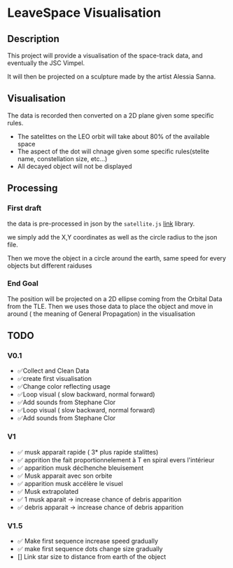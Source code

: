 # LeaveSpace Visualisation

## Description

This project will provide a visualisation of the space-track data, and eventually the JSC Vimpel.

It will then be projected on a sculpture made by the artist Alessia Sanna.

## Visualisation

The data is recorded then converted on a 2D plane given some specific rules.

- The satelittes on the LEO orbit will take about 80% of the available space
- The aspect of the dot will chnage given some specific rules(stelite name, constellation size, etc...)
- All decayed object will not be displayed

## Processing

### First draft

the data is pre-processed in json by the `satellite.js` [link](https://github.com/shashwatak/satellite-js) library.

we simply add the X,Y coordinates as well as the circle radius to the json file.

Then we move the object in a circle around the earth, same speed for every objects but different raiduses

### End Goal

The position will be projected on a 2D ellipse coming from the Orbital Data from the TLE.
Then we uses those data to place the object and move in around ( the meaning of General Propagation) in the visualisation

## TODO

### V0.1

- ✅Collect and Clean Data
- ✅create first visualisation
- ✅Change color reflecting usage
- ✅Loop visual ( slow backward, normal forward)
- ✅Add sounds from Stephane Clor
- ✅Loop visual ( slow backward, normal forward)
- ✅Add sounds from Stephane Clor

### V1

- ✅ musk apparait rapide ( 3* plus rapide stalittes)
- ✅ apprition the fait proportionnelement à T en spiral evers l'intérieur
- ✅ apparition musk déclhenche bleuisement
- ✅ Musk apparait avec son orbite
- ✅ apparition musk accélère le visuel
- ✅ Musk extrapolated
- ✅ 1 musk aparait -> increase chance of debris apparition 
- ✅ debris apparait -> increase chance of debris apparition

### V1.5

- ✅ Make first sequence increase speed gradually 
- ✅ make first sequence dots change size gradually
- [] Link star size to distance from earth of the object